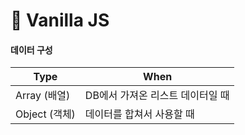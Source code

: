 # 💎 Vanilla JS

#### 데이터 구성

| Type          | When                             |
| ------------- | -------------------------------- |
| Array (배열)  | DB에서 가져온 리스트 데이터일 때 |
| Object (객체) | 데이터를 합쳐서 사용할 때        |


